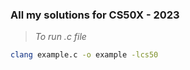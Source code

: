 ### All my solutions for CS50X - 2023

> _To run .c file_

```bash
clang example.c -o example -lcs50
```
